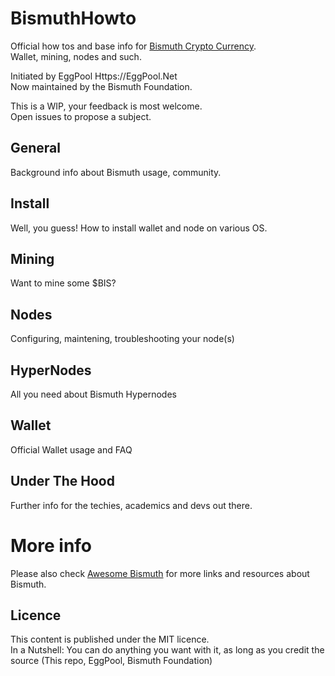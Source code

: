 # BismuthHowto
Official how tos and base info for [Bismuth Crypto Currency](https://github.com/hclivess/Bismuth).  
Wallet, mining, nodes and such.

Initiated by EggPool Https://EggPool.Net  
Now maintained by the Bismuth Foundation.

This is a WIP, your feedback is most welcome.  
Open issues to propose a subject.

## General
Background info about Bismuth usage, community.

## Install
Well, you guess! How to install wallet and node on various OS.

## Mining
Want to mine some $BIS?  

## Nodes
Configuring, maintening, troubleshooting your node(s)

## HyperNodes
All you need about Bismuth Hypernodes

## Wallet
Official Wallet usage and FAQ

## Under The Hood
Further info for the techies, academics and devs out there.

# More info
Please also check [Awesome Bismuth](https://github.com/bismuthfoundation/Awesome-Bismuth) for more links and resources about Bismuth.

## Licence
This content is published under the MIT licence.  
In a Nutshell: You can do anything you want with it, as long as you credit the source (This repo, EggPool, Bismuth Foundation)
